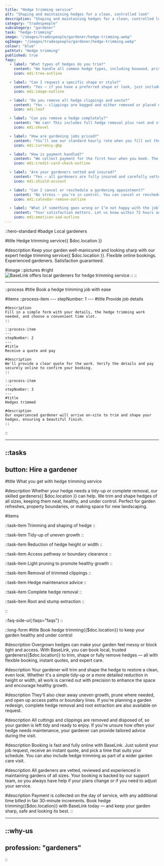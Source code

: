 ```yaml
---
title: "Hedge trimming service"
alt: "Shaping and maintaining hedges for a clean, controlled look"
description: "Shaping and maintaining hedges for a clean, controlled look"
category: "tradespeople"
subcategory: "gardener"
task: "hedge-trimming"
image: "/images/tradespeople/gardener/hedge-trimming.webp"
ogImage: "/images/tradespeople/gardener/hedge-trimming.webp"
colour: "blue"
pathtxt: "Hedge trimming"
published: true
faqs:
  - label: "What types of hedges do you trim?"
    content: "We handle all common hedge types, including boxwood, privet, laurel, conifer, leylandii and mixed native hedges. Whether it’s a decorative front garden hedge or a tall boundary line, we’ll match you with someone who can manage it."
    icon: mdi:tree-outline

  - label: "Can I request a specific shape or style?"
    content: "Yes – if you have a preferred shape or look, just include it in your booking notes or upload a reference photo. Your gardener will do their best to match it. If it’s a big change or restoration, we may suggest staging it across multiple visits."
    icon: mdi:image-outline

  - label: "Do you remove all hedge clippings and waste?"
    content: "Yes – clippings are bagged and either removed or placed neatly into your green bin or compost system. If you need us to take the waste away, just tick the box in the form. A small disposal fee may apply, which will be included in your quote."
    icon: mdi:leaf

  - label: "Can you remove a hedge completely?"
    content: "We can! This includes full hedge removal plus root and stump extraction if requested. Just let us know the hedge type, length and height when booking so we can give you an accurate quote."
    icon: mdi:shovel

  - label: "How are gardening jobs priced?"
    content: "You’ll see our standard hourly rate when you fill out the form, but final pricing depends on the scope of work. Once submitted, we’ll review the details and get back to you with a tailored quote and estimated time to complete the job. The minimum booking is one hour."
    icon: mdi:currency-gbp

  - label: "How is payment handled?"
    content: "We collect payment for the first hour when you book. The rest is charged on the day of the job, based on time worked. Extra time is billed fairly in 30-minute increments, and everything is processed securely online."
    icon: mdi:credit-card-check-outline

  - label: "Are your gardeners vetted and insured?"
    content: "Yes – all gardeners are fully insured and carefully vetted. We run background checks, interview each candidate, and assess their experience before they join BaseLink. But it doesn’t stop there – we collect ongoing feedback after every job to make sure only the best stick around. So you get safe, reliable service every time."
    icon: mdi:shield-account

  - label: "Can I cancel or reschedule a gardening appointment?"
    content: "No stress – you’re in control. You can cancel or reschedule your booking anytime up to 24 hours before the job, free of charge. Just log in to your account and manage everything online in a few clicks. Need to make a last-minute change? We’ll do our best to help – just get in touch."
    icon: mdi:calendar-remove-outline

  - label: "What if something goes wrong or I’m not happy with the job?"
    content: "Your satisfaction matters. Let us know within 72 hours and we’ll put things right – whether it’s a revisit or a refund. We review feedback after every job to keep our service standards high."
    icon: mdi:emoticon-sad-outline
---
```


::hero-standard
#badge
Local gardeners

#title
Hedge trimming service{{ $doc.location }}

#description
Keep your garden well-manicured and looking sharp with our expert hedge trimming service{{ $doc.location }}. Flexible online bookings. Experienced gardeners. Satisfaction guaranteed.

#image
    ::pictures
    #right
    ![BaseLink offers local gardeners for hedge trimming service](/images/tradespeople/gardener/hedge-trimming.webp)
    ::
::

---

::process
#title
Book a hedge trimming job with ease

#items
    ::process-item
    ---
    stepNumber: 1
    ---
    #title
    Provide job details

    #description
    Fill in a simple form with your details, the hedge trimming work needed, and choose a convenient time slot.
    ::
    
    ::process-item
    ---
    stepNumber: 2
    ---
    #title
    Receive a quote and pay

    #description
    We'll provide a clear quote for the work. Verify the details and pay securely online to confirm your booking.
    ::

    ::process-item
    ---
    stepNumber: 3
    ---
    #title
    Hedges trimmed

    #description
    Our experienced gardener will arrive on-site to trim and shape your hedges, ensuring a beautiful finish.
    ::
::

---

::tasks
---
button: Hire a gardener
---

#title
What you get with hedge trimming service

#description
Whether your hedge needs a tidy-up or complete removal, our skilled gardeners{{ $doc.location }} can help. We trim and shape hedges of all sizes, keeping them neat, healthy, and under control. Perfect for garden refreshes, property boundaries, or making space for new landscaping.

#items

  ::task-item
  Trimming and shaping of hedge
  ::

  ::task-item
  Tidy-up of uneven growth
  ::

  ::task-item
  Reduction of hedge height or width
  ::

  ::task-item
  Access pathway or boundary clearance
  ::

  ::task-item
  Light pruning to promote healthy growth
  ::

  ::task-item
  Removal of trimmed clippings
  ::

  ::task-item
  Hedge maintenance advice
  ::

  ::task-item
  Complete hedge removal
  ::

  ::task-item
  Root and stump extraction
  ::

::


::faq-side-ui{:faqs="faqs"}
::


::long-form
#title
Book hedge trimming{{$doc.location}} to keep your garden healthy and under control

#description
Overgrown hedges can make your garden feel messy or block light and access. With BaseLink, you can book local, trusted gardeners{{$doc.location}} to trim, shape or fully remove hedges — all with flexible booking, instant quotes, and expert care.

#description
Your gardener will trim and shape the hedge to restore a clean, even look. Whether it's a simple tidy-up or a more detailed reduction in height or width, all work is carried out with precision to enhance the space and encourage healthy growth.

#description
They'll also clear away uneven growth, prune where needed, and open up access paths or boundary lines. If you're planning a garden redesign, complete hedge removal and root extraction are also available on request.

#description
All cuttings and clippings are removed and disposed of, so your garden is left tidy and ready to enjoy. If you're unsure how often your hedge needs maintenance, your gardener can provide tailored advice during the visit.

#description
Booking is fast and fully online with BaseLink. Just submit your job request, receive an instant quote, and pick a time that suits your schedule. You can also include hedge trimming as part of a wider garden care visit.

#description
All gardeners are vetted, reviewed and experienced in maintaining gardens of all sizes. Your booking is backed by our support team, so you always have help if your plans change or if you need to adjust your service.

#description
Payment is collected on the day of service, with any additional time billed in fair 30-minute increments. Book hedge trimming{{$doc.location}} with BaseLink today — and keep your garden sharp, safe and looking its best.
::

---

::why-us
---
profession: "gardeners"
---
::